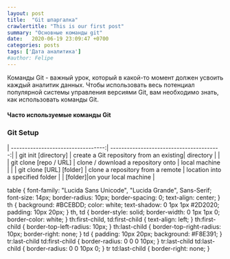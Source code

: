 ```yaml
---
layout: post
title:  "Git шпаргалка"
crawlertitle: "This is our first post"
summary: "Основные команды git"
date:   2020-06-19 23:09:47 +0700
categories: posts
tags: ['Дата аналитика']
#author: Felipe
---
```




Команды Git - важный урок, который в какой-то момент должен усвоить каждый аналитик данных. Чтобы использовать весь потенциал популярной системы управления версиями Git, вам необходимо знать, как использовать команды Git.

#### Часто используемые команды Git

### Git Setup

| ----------------------------------:| ----------------------------------------:|
| git init [directory]               |  create a Git repository from an existing|
directory                            |                                          |
| git clone [repo / URL]             |  clone / download a repository onto      |
local machine                        |                                          |
| git clone [URL] [folder]           |    clone a repository from a remote      |
location into a specified folder     |                                          |
[folder]|on your local machine       |


table {
font-family: "Lucida Sans Unicode", "Lucida Grande", Sans-Serif;
font-size: 14px;
border-radius: 10px;
border-spacing: 0;
text-align: center;
}
th {
background: #BCEBDD;
color: white;
text-shadow: 0 1px 1px #2D2020;
padding: 10px 20px;
}
th, td {
border-style: solid;
border-width: 0 1px 1px 0;
border-color: white;
}
th:first-child, td:first-child {
text-align: left;
}
th:first-child {
border-top-left-radius: 10px;
}
th:last-child {
border-top-right-radius: 10px;
border-right: none;
}
td {
padding: 10px 20px;
background: #F8E391;
}
tr:last-child td:first-child {
border-radius: 0 0 0 10px;
}
tr:last-child td:last-child {
border-radius: 0 0 10px 0;
}
tr td:last-child {
border-right: none;
}